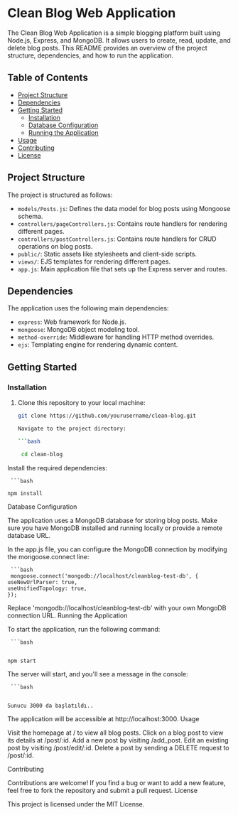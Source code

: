# Clean Blog Web Application

The Clean Blog Web Application is a simple blogging platform built using Node.js, Express, and MongoDB. It allows users to create, read, update, and delete blog posts. This README provides an overview of the project structure, dependencies, and how to run the application.

## Table of Contents

- [Project Structure](#project-structure)
- [Dependencies](#dependencies)
- [Getting Started](#getting-started)
  - [Installation](#installation)
  - [Database Configuration](#database-configuration)
  - [Running the Application](#running-the-application)
- [Usage](#usage)
- [Contributing](#contributing)
- [License](#license)

## Project Structure

The project is structured as follows:

- `models/Posts.js`: Defines the data model for blog posts using Mongoose schema.
- `controllers/pageControllers.js`: Contains route handlers for rendering different pages.
- `controllers/postControllers.js`: Contains route handlers for CRUD operations on blog posts.
- `public/`: Static assets like stylesheets and client-side scripts.
- `views/`: EJS templates for rendering different pages.
- `app.js`: Main application file that sets up the Express server and routes.

## Dependencies

The application uses the following main dependencies:

- `express`: Web framework for Node.js.
- `mongoose`: MongoDB object modeling tool.
- `method-override`: Middleware for handling HTTP method overrides.
- `ejs`: Templating engine for rendering dynamic content.

## Getting Started

### Installation

1. Clone this repository to your local machine:

   ```bash
   git clone https://github.com/yourusername/clean-blog.git

   Navigate to the project directory:

   ```bash

    cd clean-blog

Install the required dependencies:

     ```bash

    npm install

Database Configuration

The application uses a MongoDB database for storing blog posts. Make sure you have MongoDB installed and running locally or provide a remote database URL.

In the app.js file, you can configure the MongoDB connection by modifying the mongoose.connect line:

     ```bash
     mongoose.connect('mongodb://localhost/cleanblog-test-db', {
    useNewUrlParser: true,
    useUnifiedTopology: true,
    });
Replace 'mongodb://localhost/cleanblog-test-db' with your own MongoDB connection URL.
Running the Application

To start the application, run the following command:

     ```bash


    npm start

The server will start, and you'll see a message in the console:

     ```bash


    Sunucu 3000 da başlatıldı..

The application will be accessible at http://localhost:3000.
Usage

  Visit the homepage at / to view all blog posts.
  Click on a blog post to view its details at /post/:id.
  Add a new post by visiting /add_post.
  Edit an existing post by visiting /post/edit/:id.
  Delete a post by sending a DELETE request to /post/:id.

Contributing

Contributions are welcome! If you find a bug or want to add a new feature, feel free to fork the repository and submit a pull request.
License

This project is licensed under the MIT License.
